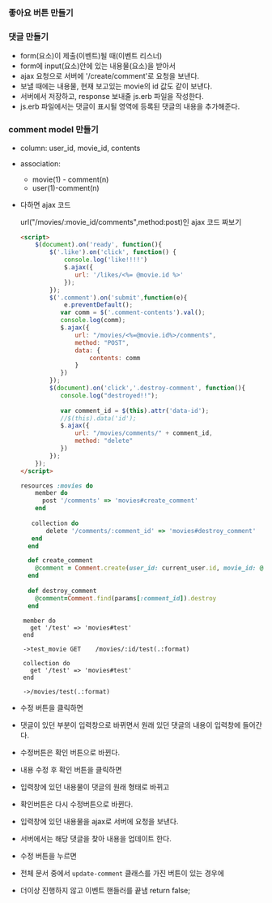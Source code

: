 ### 좋아요 버튼 만들기



### 댓글 만들기

* form(요소)이 제출(이벤트)될 때(이벤트 리스너)
* form에 input(요소)안에 있는 내용물(요소)을 받아서
* ajax 요청으로 서버에 '/create/comment'로 요청을 보낸다.
* 보낼 때에는 내용물, 현재 보고있는 movie의 id 값도 같이 보낸다.
* 서버에서 저장하고, response 보내줄 js.erb 파일을 작성한다.
* js.erb 파일에서는 댓글이 표시될 영역에 등록된 댓글의 내용을 추가해준다.





### comment model 만들기

* column: user_id, movie_id, contents

* association: 

  * movie(1) - comment(n)
  * user(1)-comment(n)

* 다하면 ajax 코드

  url("/movies/:movie_id/comments",method:post)인 ajax 코드 짜보기

  ```html
  <script>
      $(document).on('ready', function(){
          $('.like').on('click', function() {
              console.log('like!!!!')
              $.ajax({
                 url: '/likes/<%= @movie.id %>'
              });
          });
          $('.comment').on('submit',function(e){
              e.preventDefault();
             var comm = $('.comment-contents').val(); 
             console.log(comm);
             $.ajax({
                 url: "/movies/<%=@movie.id%>/comments",
                 method: "POST",
                 data: {
                     contents: comm
                 }
             })
          });
          $(document).on('click','.destroy-comment', function(){
             console.log("destroyed!!"); 
          
             var comment_id = $(this).attr('data-id');
             //$(this).data('id');
             $.ajax({
                 url: "/movies/comments/" + comment_id,
                 method: "delete"
             })
          });
      });
  </script>
  ```

  ```ruby
  resources :movies do
      member do
        post '/comments' => 'movies#create_comment'
      end
      
     collection do
         delete '/comments/:comment_id' => 'movies#destroy_comment'
     end
    end
  ```

  ```ruby
    def create_comment
      @comment = Comment.create(user_id: current_user.id, movie_id: @movie.id,contents: params[:contents])
    end
    
    def destroy_comment
      @comment=Comment.find(params[:comment_id]).destroy
    end
  ```

  



```
    member do
      get '/test' => 'movies#test'
    end
    
    ->test_movie GET    /movies/:id/test(.:format) 
    
    collection do
      get '/test' => 'movies#test'
    end
    
    ->/movies/test(.:format)
```





* 수정 버튼을 클릭하면 
* 댓글이 있던 부분이 입력창으로 바뀌면서 원래 있던 댓글의 내용이 입력창에 들어간다.
* 수정버튼은 확인 버튼으로 바뀐다.

* 내용 수정 후 확인 버튼을 클릭하면
* 입력창에 있던 내용물이 댓글의 원래 형태로 바뀌고
* 확인버튼은 다시 수정버튼으로 바뀐다.
* 입력창에 있던 내용물을 ajax로 서버에 요청을 보낸다.
* 서버에서는 해당 댓글을 찾아 내용을 업데이트 한다.





* 수정 버튼을 누르면 
* 전체 문서 중에서 `update-comment` 클래스를 가진 버튼이 있는 경우에
* 더이상 진행하지 않고 이벤트 핸들러를 끝냄 return false;